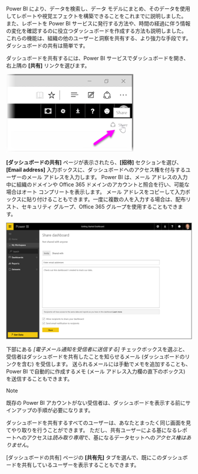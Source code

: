 Power BI により、データを検索し、データ モデルにまとめ、そのデータを使用してレポートや視覚エフェクトを構築できることをこれまでに説明しました。 また、レポートを Power BI サービスに発行する方法や、時間の経過に伴う情報の変化を確認するのに役立つダッシュボードを作成する方法も説明しました。 これらの機能は、組織の他のユーザーと洞察を共有する、より強力な手段です。 ダッシュボードの共有は簡単です。

ダッシュボードを共有するには、Power BI サービスでダッシュボードを開き、右上隅の **[共有]** リンクを選びます。

![](media/4-4-share-dashboards/4-4_1.png)

**[ダッシュボードの共有]** ページが表示されたら、**[招待]** セクションを選び、**[Email address]** 入力ボックスに、ダッシュボードへのアクセス権を付与するユーザーのメール アドレスを入力します。 Power BI は、メール アドレスの入力中に組織のドメインや Office 365 ドメインのアカウントと照合を行い、可能な場合はオート コンプリートを表示します。 メール アドレスをコピーして入力ボックスに貼り付けることもできます。一度に複数の人を入力する場合は、配布リスト、セキュリティ グループ、Office 365 グループを使用することもできます。

![](media/4-4-share-dashboards/4-4_2.png)

下部にある *[電子メール通知を受信者に送信する]* チェックボックスを選ぶと、受信者はダッシュボードを共有したことを知らせるメール (ダッシュボードのリンクを含む) を受信します。 送られるメールには手動でメモを追加することも、Power BI で自動的に作成するメモ (メール アドレス入力欄の直下のボックス) を送信することもできます。

>[!NOTE]
>既存の Power BI アカウントがない受信者は、ダッシュボードを表示する前にサインアップの手順が必要になります。
> 
> 

ダッシュボードを共有するすべてのユーザーは、あなたとまったく同じ画面を見てやり取りを行うことができます。 ただし、共有ユーザーによる基になるレポートへのアクセスは*読み取り専用*で、基になるデータセットへの*アクセス権はありません*。

[ダッシュボードの共有] ページの **[共有先]** タブを選んで、既にこのダッシュボードを共有しているユーザーを表示することもできます。

